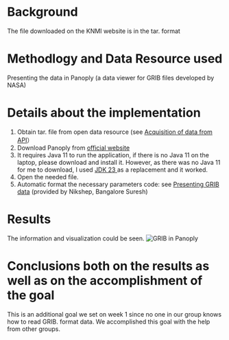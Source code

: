 # Background
The file downloaded on the KNMI website is in the tar. format 
# Methodlogy and Data Resource used 
Presenting the data in Panoply (a data viewer for GRIB files developed by NASA)
# Details about the implementation
1. Obtain tar. file from open data resource (see [Acquisition of data from API](https://github.com/be325/GRS35306/blob/main/Acquisition%20of%20data%20from%20API.md#acquisition-of-data-from-api)）
2. Download Panoply from [official website](https://www.giss.nasa.gov/tools/panoply/download/)
3. It requires Java 11 to run the application, if there is no Java 11 on the laptop, please download and install it. However, as there was no Java 11 for me to download, I used [JDK 23 ](https://www.oracle.com/java/technologies/downloads/)as a replacement and it worked.
4. Open the needed file.
5. Automatic format the necessary parameters code: see [Presenting GRIB data](https://github.com/be325/GRS35306/blob/main/Presenting%20GRIB%20data.ipynb) (provided by Nikshep, Bangalore Suresh)
# Results
The information and visualization could be seen.
![GRIB in Panoply](https://github.com/user-attachments/assets/ba41aed9-ec0b-40ce-8941-b405421559e8)
# Conclusions both on the results as well as on the accomplishment of the goal
This is an additional goal we set on week 1 since no one in our group knows how to read GRIB. format data. We accomplished this goal with the help from other groups.
